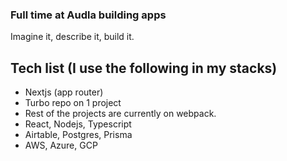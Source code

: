 ### Full time at Audla building apps

Imagine it, describe it, build it.

## Tech list (I use the following in my stacks)
- Nextjs (app router)
- Turbo repo on 1 project
- Rest of the projects are currently on webpack.
- React, Nodejs, Typescript
- Airtable, Postgres, Prisma
- AWS, Azure, GCP
